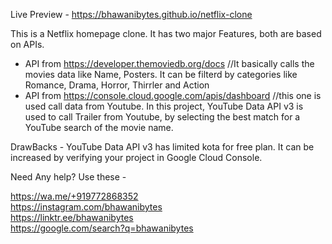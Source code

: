 Live Preview - https://bhawanibytes.github.io/netflix-clone

This is a Netflix homepage clone.
It has two major Features, both are based on APIs.
 - API from https://developer.themoviedb.org/docs  //It basically calls the movies data like Name, Posters. It can be filterd by categories like Romance, Drama, Horror, Thirrler and Action
 - API from https://console.cloud.google.com/apis/dashboard //this one is used call data from Youtube. In this project, YouTube Data API v3 is used to call Trailer from Youtube, by selecting the best match for a YouTube search of the movie name.


DrawBacks -
          YouTube Data API v3 has limited kota for free plan. It can be increased by verifying your project in Google Cloud Console.


Need Any help? Use these -

https://wa.me/+919772868352 <br/>
https://instagram.com/bhawanibytes <br/>
https://linktr.ee/bhawanibytes <br/>
https://google.com/search?q=bhawanibytes
